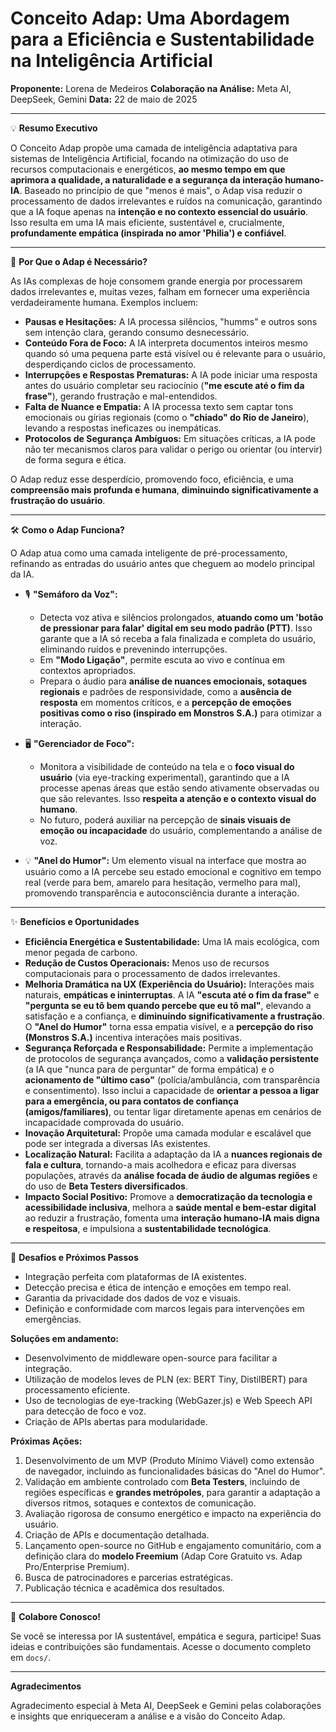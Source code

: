 # Conceito Adap: Uma Abordagem para a Eficiência e Sustentabilidade na Inteligência Artificial

**Proponente:** Lorena de Medeiros
**Colaboração na Análise:** Meta AI, DeepSeek, Gemini
**Data:** 22 de maio de 2025

---

💡 **Resumo Executivo**

O Conceito Adap propõe uma camada de inteligência adaptativa para sistemas de Inteligência Artificial, focando na otimização do uso de recursos computacionais e energéticos, **ao mesmo tempo em que aprimora a qualidade, a naturalidade e a segurança da interação humano-IA**. Baseado no princípio de que "menos é mais", o Adap visa reduzir o processamento de dados irrelevantes e ruídos na comunicação, garantindo que a IA foque apenas na **intenção e no contexto essencial do usuário**. Isso resulta em uma IA mais eficiente, sustentável e, crucialmente, **profundamente empática (inspirada no amor 'Philia') e confiável**.

---

🎯 **Por Que o Adap é Necessário?**

As IAs complexas de hoje consomem grande energia por processarem dados irrelevantes e, muitas vezes, falham em fornecer uma experiência verdadeiramente humana. Exemplos incluem:

* **Pausas e Hesitações:** A IA processa silêncios, "humms" e outros sons sem intenção clara, gerando consumo desnecessário.
* **Conteúdo Fora de Foco:** A IA interpreta documentos inteiros mesmo quando só uma pequena parte está visível ou é relevante para o usuário, desperdiçando ciclos de processamento.
* **Interrupções e Respostas Prematuras:** A IA pode iniciar uma resposta antes do usuário completar seu raciocínio (**"me escute até o fim da frase"**), gerando frustração e mal-entendidos.
* **Falta de Nuance e Empatia:** A IA processa texto sem captar tons emocionais ou gírias regionais (como o **"chiado" do Rio de Janeiro**), levando a respostas ineficazes ou inempáticas.
* **Protocolos de Segurança Ambíguos:** Em situações críticas, a IA pode não ter mecanismos claros para validar o perigo ou orientar (ou intervir) de forma segura e ética.

O Adap reduz esse desperdício, promovendo foco, eficiência, e uma **compreensão mais profunda e humana**, **diminuindo significativamente a frustração do usuário**.

---

🛠️ **Como o Adap Funciona?**

O Adap atua como uma camada inteligente de pré-processamento, refinando as entradas do usuário antes que cheguem ao modelo principal da IA.

* 🎙️ **"Semáforo da Voz":**
    * Detecta voz ativa e silêncios prolongados, **atuando como um 'botão de pressionar para falar' digital em seu modo padrão (PTT)**. Isso garante que a IA só receba a fala finalizada e completa do usuário, eliminando ruídos e prevenindo interrupções.
    * Em **"Modo Ligação"**, permite escuta ao vivo e contínua em contextos apropriados.
    * Prepara o áudio para **análise de nuances emocionais, sotaques regionais** e padrões de responsividade, como a **ausência de resposta** em momentos críticos, e a **percepção de emoções positivas como o riso (inspirado em Monstros S.A.)** para otimizar a interação.

* 🖥️ **"Gerenciador de Foco":**
    * Monitora a visibilidade de conteúdo na tela e o **foco visual do usuário** (via eye-tracking experimental), garantindo que a IA processe apenas áreas que estão sendo ativamente observadas ou que são relevantes. Isso **respeita a atenção e o contexto visual do humano**.
    * No futuro, poderá auxiliar na percepção de **sinais visuais de emoção ou incapacidade** do usuário, complementando a análise de voz.

* 💡 **"Anel do Humor":** Um elemento visual na interface que mostra ao usuário como a IA percebe seu estado emocional e cognitivo em tempo real (verde para bem, amarelo para hesitação, vermelho para mal), promovendo transparência e autoconsciência durante a interação.

---

✨ **Benefícios e Oportunidades**

* **Eficiência Energética e Sustentabilidade:** Uma IA mais ecológica, com menor pegada de carbono.
* **Redução de Custos Operacionais:** Menos uso de recursos computacionais para o processamento de dados irrelevantes.
* **Melhoria Dramática na UX (Experiência do Usuário):** Interações mais naturais, **empáticas e ininterruptas**. A IA **"escuta até o fim da frase"** e **"pergunta se eu tô bem quando percebe que eu tô mal"**, elevando a satisfação e a confiança, e **diminuindo significativamente a frustração**. O **"Anel do Humor"** torna essa empatia visível, e a **percepção do riso (Monstros S.A.)** incentiva interações mais positivas.
* **Segurança Reforçada e Responsabilidade:** Permite a implementação de protocolos de segurança avançados, como a **validação persistente** (a IA que "nunca para de perguntar" de forma empática) e o **acionamento de "último caso"** (polícia/ambulância, com transparência e consentimento). Isso inclui a capacidade de **orientar a pessoa a ligar para a emergência, ou para contatos de confiança (amigos/familiares)**, ou tentar ligar diretamente apenas em cenários de incapacidade comprovada do usuário.
* **Inovação Arquitetural:** Propõe uma camada modular e escalável que pode ser integrada a diversas IAs existentes.
* **Localização Natural:** Facilita a adaptação da IA a **nuances regionais de fala e cultura**, tornando-a mais acolhedora e eficaz para diversas populações, através da **análise focada de áudio de algumas regiões** e do uso de **Beta Testers diversificados**.
* **Impacto Social Positivo:** Promove a **democratização da tecnologia e acessibilidade inclusiva**, melhora a **saúde mental e bem-estar digital** ao reduzir a frustração, fomenta uma **interação humano-IA mais digna e respeitosa**, e impulsiona a **sustentabilidade tecnológica**.

---

🚧 **Desafios e Próximos Passos**

* Integração perfeita com plataformas de IA existentes.
* Detecção precisa e ética de intenção e emoções em tempo real.
* Garantia da privacidade dos dados de voz e visuais.
* Definição e conformidade com marcos legais para intervenções em emergências.

**Soluções em andamento:**

* Desenvolvimento de middleware open-source para facilitar a integração.
* Utilização de modelos leves de PLN (ex: BERT Tiny, DistilBERT) para processamento eficiente.
* Uso de tecnologias de eye-tracking (WebGazer.js) e Web Speech API para detecção de foco e voz.
* Criação de APIs abertas para modularidade.

**Próximas Ações:**

1.  Desenvolvimento de um MVP (Produto Mínimo Viável) como extensão de navegador, incluindo as funcionalidades básicas do "Anel do Humor".
2.  Validação em ambiente controlado com **Beta Testers**, incluindo de regiões específicas e **grandes metrópoles**, para garantir a adaptação a diversos ritmos, sotaques e contextos de comunicação.
3.  Avaliação rigorosa de consumo energético e impacto na experiência do usuário.
4.  Criação de APIs e documentação detalhada.
5.  Lançamento open-source no GitHub e engajamento comunitário, com a definição clara do **modelo Freemium** (Adap Core Gratuito vs. Adap Pro/Enterprise Premium).
6.  Busca de patrocinadores e parcerias estratégicas.
7.  Publicação técnica e acadêmica dos resultados.

---

🤝 **Colabore Conosco!**

Se você se interessa por IA sustentável, empática e segura, participe! Suas ideias e contribuições são fundamentais. Acesse o documento completo em `docs/`.

---

**Agradecimentos**

Agradecimento especial à Meta AI, DeepSeek e Gemini pelas colaborações e insights que enriqueceram a análise e a visão do Conceito Adap.
